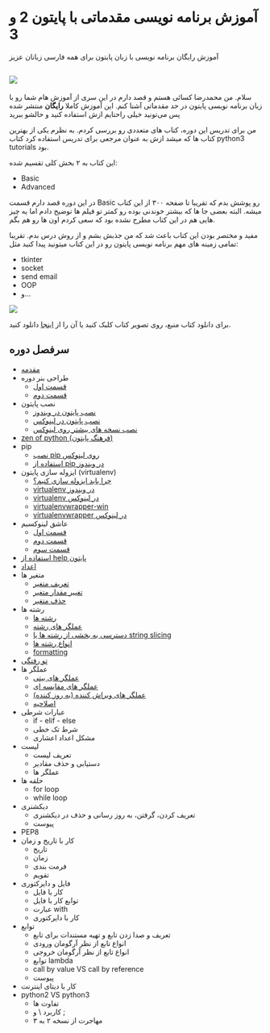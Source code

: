 # آموزش برنامه نویسی مقدماتی با پایتون 2 و 3
 آموزش رایگان برنامه نویسی با زبان پایتون برای همه فارسی زبانان عزیز

## ![](http://pyteacher.ir/wp-content/uploads/2017/10/python-for-persian-kasaie-pyteacher.ir_.jpg)

سلام. من محمدرضا کسائی هستم و قصد دارم در این سری از آموزش هام شما رو با زبان برنامه نویسی پایتون در حد مقدماتی آشنا کنم. این آموزش کاملا **رایگان** منتشر شده پس می‌تونید خیلی راحتایم ازش استفاده کنید و حالشو ببرید

من برای تدریس این دوره، کتاب های متعددی رو بررسی کردم. به نظرم یکی از بهترین کتاب ها که میشد ازش به عنوان مرجعی برای تدریس استفاده کرد کتاب python3 tutorials بود.

این کتاب به ۲ بخش کلی تقسیم شده:
*   Basic
*   Advanced

در این دوره قصد دارم قسمت Basic رو پوشش بدم که تقریبا تا صفحه ۳۰۰ از این کتاب میشه. البته بعضی جا ها که بیشتر خوندنی بوده رو کمتر تو فیلم ها توضیح دادم اما یه چیز هایی هم در این کتاب مطرح نشده بود که سعی کردم اون ها رو هم بگم.

مفید و مختصر بودن این کتاب باعث شد که من جذبش بشم و از روش درس بدم. تقریبا تمامی زمینه های مهم برنامه نویسی پایتون رو در این کتاب میتونید پیدا کنید مثل:

*    tkinter
*    socket
*    send email
*    OOP
*    و...

![](http://pyteacher.ir/wp-content/uploads/2017/10/python3-tutorials-230x300.png)

برای دانلود کتاب منبع، روی تصویر کتاب کلیک کنید یا آن را از [اینجا](http://pyteacher.ir/wp-content/uploads/2017/08/python-basic-96/python3_tutorial.pdf) دانلود کنید.

## سرفصل دوره
* [مقدمه](http://pyteacher.ir/portfolio/%d9%85%d9%82%d8%af%d9%85%d9%87-%d8%af%d9%88%d8%b1%d9%87-%d9%85%d9%82%d8%af%d9%85%d8%a7%d8%aa%db%8c-%d9%be%d8%a7%db%8c%d8%aa%d9%88%d9%86/)
*   طراحی بنر دوره
    *   [قسمت اول](http://pyteacher.ir/portfolio/%d8%b7%d8%b1%d8%a7%d8%ad%db%8c-%d8%a8%d9%86%d8%b1-%d8%af%d9%88%d8%b1%d9%87-%d8%a2%d9%85%d9%88%d8%b2%d8%b4-%d9%be%d8%a7%db%8c%d8%aa%d9%88%d9%86/)
    *   [قسمت دوم](http://pyteacher.ir/portfolio/%d8%a7%d8%af%d8%a7%d9%85%d9%87-%d8%b7%d8%b1%d8%a7%d8%ad%db%8c-%d8%a8%d9%86%d8%b1-%d8%af%d9%88%d8%b1%d9%87-%d8%a2%d9%85%d9%88%d8%b2%d8%b4-%d9%be%d8%a7%db%8c%d8%aa%d9%88%d9%86/)
*   نصب پایتون
    *   [نصب پایتون در ویندوز](http://pyteacher.ir/portfolio/%d9%86%d8%b5%d8%a8-%d9%be%d8%a7%db%8c%d8%aa%d9%88%d9%86-%d9%88%db%8c%d9%86%d8%af%d9%88%d8%b2/)
    *   [نصب پایتون در لینوکس](http://pyteacher.ir/portfolio/%d9%86%d8%b5%d8%a8-%d9%be%d8%a7%db%8c%d8%aa%d9%88%d9%86-%d9%84%db%8c%d9%86%d9%88%da%a9%d8%b3/)
    *   [نصب نسخه های بیشتر روی لینوکس](http://pyteacher.ir/portfolio/%d9%86%d8%b5%d8%a8-%d9%86%d8%b3%d8%ae%d9%87-%d8%ac%d8%af%db%8c%d8%af%d8%aa%d8%b1-%d9%be%d8%a7%db%8c%d8%aa%d9%88%d9%86-%d9%84%db%8c%d9%86%d9%88%da%a9%d8%b3/)
*   [zen of python (فرهنگ پایتون)](http://pyteacher.ir/portfolio/%d9%81%d8%b1%d9%87%d9%86%da%af-%d9%be%d8%a7%db%8c%d8%aa%d9%88%d9%86-zen-of-python/)
*   pip
    *   [نصب pip روی لینوکس](http://pyteacher.ir/portfolio/pip-%d8%af%d8%b1-%d9%84%db%8c%d9%86%d9%88%da%a9%d8%b3/)
    *  [استفاده از pip در ویندوز](http://pyteacher.ir/portfolio/pip-%d8%af%d8%b1-%d9%88%db%8c%d9%86%d8%af%d9%88%d8%b2/)
*   ایزوله سازی پایتون (virtualenv)
    *   [چرا باید ایزوله سازی کنیم؟](http://pyteacher.ir/portfolio/%da%86%d8%b1%d8%a7-%d8%a8%d8%a7%db%8c%d8%af-%d8%a7%db%8c%d8%b2%d9%88%d9%84%d9%87-%d8%b3%d8%a7%d8%b2%db%8c-%da%a9%d9%86%db%8c%d9%85%d8%9f/)
    *   [virtualenv در ویندوز](http://pyteacher.ir/portfolio/virtualenv-%d8%af%d8%b1-%d9%88%db%8c%d9%86%d8%af%d9%88%d8%b2/)
    *   [virtualenv در لینوکس](http://pyteacher.ir/portfolio/virtualenv-%d8%af%d8%b1-%d9%84%db%8c%d9%86%d9%88%da%a9%d8%b3/)
    *   [virtualenvwrapper-win](http://pyteacher.ir/portfolio/virtualenvwrapper-win-%d8%a7%d8%a8%d8%b2%d8%a7%d8%b1-%d9%85%d8%ad%db%8c%d8%b7-%d8%a7%db%8c%d8%b2%d9%88%d9%84%d9%87-%d9%be%d8%a7%db%8c%d8%aa%d9%88%d9%86-%d9%88%db%8c%d9%86%d8%af%d9%88%d8%b2/)
    *   [virtualenvwrapper در لینوکس](http://pyteacher.ir/portfolio/virtualenvwrapper-%d8%a7%d8%a8%d8%b2%d8%a7%d8%b1-%d9%85%d8%ad%db%8c%d8%b7-%d8%a7%db%8c%d8%b2%d9%88%d9%84%d9%87-%d9%be%d8%a7%db%8c%d8%aa%d9%88%d9%86-%d8%af%d8%b1-%d9%84%db%8c%d9%86%d9%88%da%a9%d8%b3/)
*   عاشق لینوکسیم
    *   [قسمت اول](http://pyteacher.ir/portfolio/%d8%b9%d8%a7%d8%b4%d9%82-%d9%84%db%8c%d9%86%d9%88%da%a9%d8%b3%db%8c%d9%85-%d9%82%d8%b3%d9%85%d8%aa-%d8%a7%d9%88%d9%84/)
    *   [قسمت دوم](http://pyteacher.ir/portfolio/%d8%b9%d8%a7%d8%b4%d9%82-%d9%84%db%8c%d9%86%d9%88%da%a9%d8%b3%db%8c%d9%85-%d9%82%d8%b3%d9%85%d8%aa-%d8%af%d9%88%d9%85/)
    *   [قسمت سوم](http://pyteacher.ir/portfolio/%d8%b9%d8%a7%d8%b4%d9%82-%d9%84%db%8c%d9%86%d9%88%da%a9%d8%b3%db%8c%d9%85-%d9%82%d8%b3%d9%85%d8%aa-%d8%b3%d9%88%d9%85/)
*   [استفاده از help پایتون](http://pyteacher.ir/portfolio/%d8%a7%d8%b3%d8%aa%d9%81%d8%a7%d8%af%d9%87-help-%d9%be%d8%a7%db%8c%d8%aa%d9%88%d9%86/)
*   [اعداد](http://pyteacher.ir/portfolio/%d8%a7%d8%b9%d8%af%d8%a7%d8%af-%d8%af%d8%b1-%d9%be%d8%a7%db%8c%d8%aa%d9%88%d9%86/)
*   متغیر ها
    *   [تعریف متغیر](http://pyteacher.ir/portfolio/%d8%aa%d8%b9%d8%b1%db%8c%d9%81-%d9%85%d8%aa%d8%ba%db%8c%d8%b1-%d9%be%d8%a7%db%8c%d8%aa%d9%88%d9%86/)
    *   [تغییر مقدار متغیر](http://pyteacher.ir/portfolio/%d8%aa%d8%ba%db%8c%db%8c%d8%b1-%d9%85%d9%82%d8%af%d8%a7%d8%b1-%d9%85%d8%aa%d8%ba%db%8c%d8%b1-%d9%be%d8%a7%db%8c%d8%aa%d9%88%d9%86/)
    *   [حذف متغیر](http://pyteacher.ir/portfolio/%d8%ad%d8%b0%d9%81-%d9%85%d8%aa%d8%ba%db%8c%d8%b1-%d8%af%d8%b1-%d9%be%d8%a7%db%8c%d8%aa%d9%88%d9%86/)
*   رشته ها
    *   [رشته ها](http://pyteacher.ir/portfolio/%d8%b1%d8%b4%d8%aa%d9%87-%d8%af%d8%b1-%d9%be%d8%a7%db%8c%d8%aa%d9%88%d9%86/)
    *   [عملگر های رشته](http://pyteacher.ir/portfolio/%d8%b9%d9%85%d9%84%da%af%d8%b1-%d9%87%d8%a7-%db%8c%d8%a7-operation-%d9%87%d8%a7%db%8c%db%8c-%d8%a8%d8%b1%d8%a7%db%8c-%da%a9%d8%a7%d8%b1-%d8%a8%d8%a7-%d8%b1%d8%b4%d8%aa%d9%87-%d8%af%d8%b1-%d9%be%d8%a7/)
    *   [دسترسی به بخشی از رشته ها یا string slicing](http://pyteacher.ir/portfolio/%d8%af%d8%b3%d8%aa%d8%b1%d8%b3%db%8c-%d8%a8%d9%87-%d8%a8%d8%ae%d8%b4-%db%8c%d8%a7-%d8%a8%d8%a7%d8%b2%d9%87-%d8%a7%d8%b2-%d8%b1%d8%b4%d8%aa%d9%87-%d9%87%d8%a7-%d9%be%d8%a7%db%8c%d8%aa%d9%88%d9%86/)
    *   [انواع رشته ها](http://pyteacher.ir/portfolio/%d8%a7%d9%86%d9%88%d8%a7%d8%b9-%d8%b1%d8%b4%d8%aa%d9%87-%d9%87%d8%a7-%d8%af%d8%b1-%d9%be%d8%a7%db%8c%d8%aa%d9%88%d9%86/)
    *   [formatting](http://pyteacher.ir/portfolio/%d9%81%d8%b1%d9%85%d8%aa-%d8%a8%d9%86%d8%af%db%8c-%d8%b1%d8%b4%d8%aa%d9%87-%d9%87%d8%a7-%db%8c%d8%a7-string-formatting-%d8%af%d8%b1-%d9%be%d8%a7%db%8c%d8%aa%d9%88%d9%86/)    
*   [تو رفتگی](http://pyteacher.ir/portfolio/%d8%aa%d9%88-%d8%b1%d9%81%d8%aa%da%af%db%8c-%d9%87%d8%a7-%d8%af%d8%b1-%d9%be%d8%a7%db%8c%d8%aa%d9%88%d9%86/)
*   عملگر ها
    *   [عملگر های بیتی](http://pyteacher.ir/portfolio/%d8%b9%d9%85%d9%84%da%af%d8%b1-%d9%87%d8%a7%db%8c-%d8%a8%db%8c%d8%aa%db%8c-%d8%af%d8%b1-%d9%be%d8%a7%db%8c%d8%aa%d9%88%d9%86/)
    *   [عملگر های مقایسه ای](http://pyteacher.ir/portfolio/%d8%b9%d9%85%d9%84%da%af%d8%b1-%d9%87%d8%a7%db%8c-%d9%85%d9%82%d8%a7%db%8c%d8%b3%d9%87-%d8%a7%db%8c-%d8%af%d8%b1-%d9%be%d8%a7%db%8c%d8%aa%d9%88%d9%86/)
    *   [عملگر های ویراش کننده (به روز کننده)](http://pyteacher.ir/portfolio/%d8%b9%d9%85%d9%84%da%af%d8%b1-%d9%87%d8%a7%db%8c-%d9%88%db%8c%d8%b1%d8%a7%db%8c%d8%b4-%da%a9%d9%86%d9%86%d8%af%d9%87-%d8%af%d8%b1-%d9%be%d8%a7%db%8c%d8%aa%d9%88%d9%86/)
    *   [اصلاحیه](http://pyteacher.ir/portfolio/%d8%a7%d8%b5%d9%84%d8%a7%d8%ad%db%8c%d9%87-%d8%af%d8%b1-%d9%85%d9%88%d8%b1%d8%af-%d8%b9%d9%85%d9%84%da%af%d8%b1-%d9%87%d8%a7-%d8%af%d8%b1-%d9%be%d8%a7%db%8c%d8%aa%d9%88%d9%86/)
*   عبارات شرطی
    *   if - elif - else
    *   شرط تک خطی
    *   مشکل اعداد اعشاری
*   لیست
    *   تعریف لیست
    *   دستیابی و حذف مقادیر
    *   عملگر ها
*   حلقه ها
    *   for loop
    *   while loop
*   دیکشنری
    *   تعریف کردن، گرفتن، به روز رسانی و حذف در دیکشنری
    *   پیوست
*   PEP8
*   کار با تاریخ و زمان
    *   تاریخ
    *   زمان
    *   فرمت بندی
    *   تقویم
*   فایل و دایرکتوری
    *   کار با فایل
    *   توابع کار با فایل
    *   عبارت with
    *   کار با دایرکتوری
*   توابع
    *   تعریف و صدا زدن تابع و تهیه مستندات برای تابع
    *   انواع تابع از نظر آرگومان ورودی
    *   انواع تابع از نظر آرگومان خروجی
    *   توابع lambda
    *   call by value VS call by reference
    *   پیوست
*   کار با دیتای اینترنت
*   python2 VS python3
    *   تفاوت ها
    *   کاربرد \ و ;
    *   مهاجرت از نسخه ۲ به ۳

